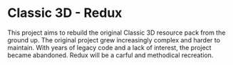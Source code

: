 # Classic 3D - Redux

This project aims to rebuild the original Classic 3D resource pack from the ground up. The original project grew increasingly complex and harder to maintain. With years of legacy code and a lack of interest, the project became abandoned. Redux will be a carful and methodical recreation.

